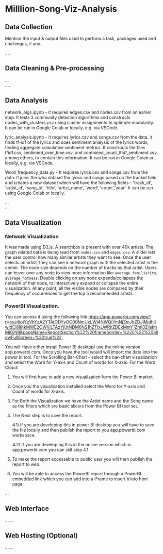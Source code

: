 # Milllion-Song-Viz-Analysis

## Data Collection  
  
Mention the input & output files used to perform a task, packages used and challenges, if any.  

....  

## Data Cleaning & Pre-processing  
...  
....  

## Data Analysis  

network_algs.ipynb - It requires edges.csv and nodes.csv from an earlier step. It tests 3 community detection algorithms and constructs nodes_with_clusters.csv using cluster assignments to optimize modularity. It can be run in Google Colab or locally, e.g. via VSCode.

lyric_analysis.ipynb - It requires lyrics.csv and songs.csv from the data. It finds tf-idf of the lyrics and does sentiment analysis of the lyrics words, finding aggregate cumulative sentiment metrics. It constructs the files tfidf.csv, sentiment_over_time.csv, and combined_count_tfidf_sentiment.csv, among others, to contain this information. It can be run in Google Colab or locally, e.g. via VSCode.


Word_frequency_data.py - It requires lyrics.csv and songs.csv from the data. It joins the who dataset the lyrics and songs based on the trackid field and creates a new dataset which will have the following fields - 'track_id', 'artist_id', 'song_id', 'title', 'artist_name', 'word', 'count','year'. It can be run using Google Colab or locally. 


...  
... 

## Data Visualization  
### Network Visualization
It was made using D3.js. A searchbox is present with over 40k artists. The graph related data is being read from `nodes.csv` and `edges.csv`. A slider lets the user control how many similar artists they want to see. Once the user selects an artist, they can see a network graph with the selected artist in the center. The node size depends on the number of tracks by that artist. Users can hover over any node to view more information like `average_familiarity`, `average_hotness`. Double clicking on any node expands/collapses the network of that node, to interactively expand or collapse the entire visualization. At any point, all the visible nodes are compared by their frequency of occurrences to get the top 5 recommended artists. 

### PowerBI Visualization. 

You can access it using the following link https://app.powerbi.com/view?r=eyJrIjoiYzVhYzA2YTAtODYyOC00NmUxLWI4NWQtYmNjZmJhZDJiMjdhIiwidCI6IjhkMWE2OWVjLTAzYjUtNDM0NS1hZTIxLWRhZDExMmY1ZmI0ZiIsImMiOjN9&pageName=ReportSection%22%20frameborder=%220%22%20allowFullScreen=%22true%22.

You will Have either install Power BI desktop/ use the online version app.powerbi.com. 
Once you have the tool would will import the data into the power bi tool.
For the Scrolling Bar-Chart - select the bar-chart visualization and select the Word for Y-axis and Count of words for X-axis. 
For the Word Cloud:
1) You will first have to add a new visualization form the Power BI market. 
2) Once you the visualization installed select the Word for Y-axis and Count of words for X-axis. 
3) For Both the Visualization we have the Artist name and the Song name as the filters which are basic slicers from the Power BI tool set. 

4) The Next step is to save the report. 
   
   4.1) If you are developing this in power BI desktop you will have to save the file locally and then publish the report to you app.powerbi.com workspace. 
   
   4.2) If you are developing this in the online version which is app.powerbi.com you can skil step 4.1
5) To make the report accessable to public user you will then publish the report to web.
6) You will be able to access the PowerBI report through a PowerBI embedded link which you can add into a iFrame to insert it into html page.

...  
 
## Web Interface  
...
...  

## Web Hosting (Optional)  
... 
... 


